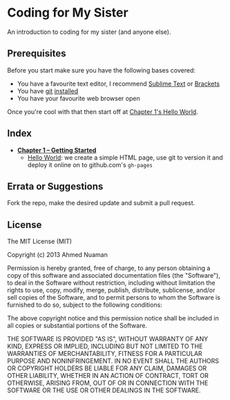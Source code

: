 # Coding for My Sister

An introduction to coding for my sister (and anyone else).

## Prerequisites
Before you start make sure you have the following bases covered:

- You have a favourite text editor, I recommend [Sublime Text](http://sublimetext.com) or [Brackets](http://brackets.io)
- You have [git](http://git-scm.org) [installed](https://help.github.com/articles/set-up-git)
- You have your favourite web browser open

Once you're cool with that then start off at [Chapter 1's Hello World](chapter-1/hello-world/).

## Index
- [**Chapter 1 – Getting Started**](chapter-1)
	- [Hello World](chapter-1/hello-world/): we create a simple HTML page, use git to version it and deploy it online on to github.com's `gh-pages`

## Errata or Suggestions

Fork the repo, make the desired update and submit a pull request.

## License

The MIT License (MIT)

Copyright (c) 2013 Ahmed Nuaman

Permission is hereby granted, free of charge, to any person obtaining a copy
of this software and associated documentation files (the "Software"), to deal
in the Software without restriction, including without limitation the rights
to use, copy, modify, merge, publish, distribute, sublicense, and/or sell
copies of the Software, and to permit persons to whom the Software is
furnished to do so, subject to the following conditions:

The above copyright notice and this permission notice shall be included in
all copies or substantial portions of the Software.

THE SOFTWARE IS PROVIDED "AS IS", WITHOUT WARRANTY OF ANY KIND, EXPRESS OR
IMPLIED, INCLUDING BUT NOT LIMITED TO THE WARRANTIES OF MERCHANTABILITY,
FITNESS FOR A PARTICULAR PURPOSE AND NONINFRINGEMENT. IN NO EVENT SHALL THE
AUTHORS OR COPYRIGHT HOLDERS BE LIABLE FOR ANY CLAIM, DAMAGES OR OTHER
LIABILITY, WHETHER IN AN ACTION OF CONTRACT, TORT OR OTHERWISE, ARISING FROM,
OUT OF OR IN CONNECTION WITH THE SOFTWARE OR THE USE OR OTHER DEALINGS IN
THE SOFTWARE.
